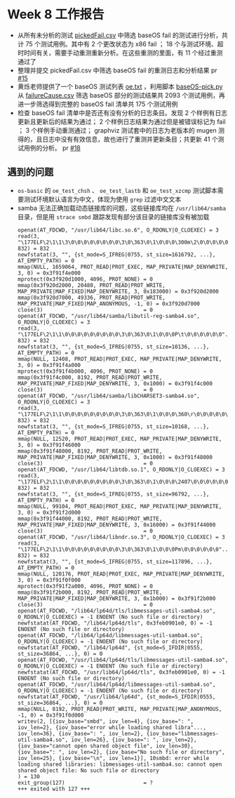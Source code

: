 # Week 8 工作报告

+ 从所有未分析的测试 [pickedFail.csv](https://github.com/KotorinMinami/task_apply/blob/main/pickedFail.csv) 中筛选 baseOS fail 的测试进行分析，共计 75 个测试用例。其中有 2 个更改状态为 x86 fail ； 18 个与测试环境、超时时间有关，需要手动重测重新分析。在这些重测的里面，有 11 个经过重测通过了
+ 整理并提交 pickedFail.csv 中筛选 baseOS fail 的重测日志和分析结果 pr [#15](https://github.com/KotorinMinami/res_list/commit/6d57a942a10f7d03f1328c4ab8467a4aa3723628#diff-bfa9c1df7935605b17b8b9fa1d12144452c57044c10e3ae10bc8a8468115a8b0)
+ 黄烁老师提供了一个 baseOS 测试列表 [oe.txt](../../Note/oe.txt) ，利用脚本 [baseOS-pick.py](../../Note/baseOS-pick.py) 从 [failureCause.csv](https://github.com/KotorinMinami/res_list/blob/master/failureCause.csv) 筛选 baseOS 部分的测试结果共 2093 个测试用例，再进一步筛选得到完整的 baseOS fail 清单共 175 个测试用例
+ 检查 baseOS fail 清单中是否还有没有分析的日志条目。发现 2 个样例有日志更新且更新后的结果为通过； 2 个样例日志结果为通过但是被错误标记为 fail ； 3 个样例手动重测通过； graphviz 测试套中的日志为老版本的 mugen 测得的，且日志中没有有效信息，故也进行了重测并更新条目；共更新 41 个测试用例的分析。 pr [#18](https://github.com/KotorinMinami/res_list/pull/18)

## 遇到的问题

<!-- + 在分析 log 的时候发现，在 riscv 上没有出现的测试环境问题，在 x86 测试的出现了，是否要将 qemu_test.py 更改为同时支持 riscv 和 x86 的 -->
+ ``os-basic`` 的 ``oe_test_chsh`` 、 ``oe_test_lastb`` 和 ``oe_test_xzcmp`` 测试脚本需要测试环境默认语言为中文，体现为使用 ``grep`` 过滤中文文本
+ samba 无法正确加载动态链接库的问题，这些链接库均在 ``/usr/lib64/samba`` 目录，但是用 ``strace smbd`` 跟踪发现有部分该目录的链接库没有被加载
   ```
   openat(AT_FDCWD, "/usr/lib64/libc.so.6", O_RDONLY|O_CLOEXEC) = 3
   read(3, "\177ELF\2\1\1\3\0\0\0\0\0\0\0\0\3\0\363\0\1\0\0\0\300m\2\0\0\0\0\0"..., 832) = 832
   newfstatat(3, "", {st_mode=S_IFREG|0755, st_size=1616792, ...}, AT_EMPTY_PATH) = 0
   mmap(NULL, 1659064, PROT_READ|PROT_EXEC, MAP_PRIVATE|MAP_DENYWRITE, 3, 0) = 0x3f91f4e000
   mprotect(0x3f920d1000, 4096, PROT_NONE) = 0
   mmap(0x3f920d2000, 20480, PROT_READ|PROT_WRITE, MAP_PRIVATE|MAP_FIXED|MAP_DENYWRITE, 3, 0x183000) = 0x3f920d2000
   mmap(0x3f920d7000, 49336, PROT_READ|PROT_WRITE, MAP_PRIVATE|MAP_FIXED|MAP_ANONYMOUS, -1, 0) = 0x3f920d7000
   close(3)                                = 0
   openat(AT_FDCWD, "/usr/lib64/samba/libutil-reg-samba4.so", O_RDONLY|O_CLOEXEC) = 3
   read(3, "\177ELF\2\1\1\0\0\0\0\0\0\0\0\0\3\0\363\0\1\0\0\0P\t\0\0\0\0\0\0"..., 832) = 832
   newfstatat(3, "", {st_mode=S_IFREG|0755, st_size=10136, ...}, AT_EMPTY_PATH) = 0
   mmap(NULL, 12408, PROT_READ|PROT_EXEC, MAP_PRIVATE|MAP_DENYWRITE, 3, 0) = 0x3f91f4a000
   mprotect(0x3f91f4b000, 4096, PROT_NONE) = 0
   mmap(0x3f91f4c000, 8192, PROT_READ|PROT_WRITE, MAP_PRIVATE|MAP_FIXED|MAP_DENYWRITE, 3, 0x1000) = 0x3f91f4c000
   close(3)                                = 0
   openat(AT_FDCWD, "/usr/lib64/samba/libCHARSET3-samba4.so", O_RDONLY|O_CLOEXEC) = 3
   read(3, "\177ELF\2\1\1\0\0\0\0\0\0\0\0\0\3\0\363\0\1\0\0\0\360\r\0\0\0\0\0\0"..., 832) = 832
   newfstatat(3, "", {st_mode=S_IFREG|0755, st_size=10168, ...}, AT_EMPTY_PATH) = 0
   mmap(NULL, 12520, PROT_READ|PROT_EXEC, MAP_PRIVATE|MAP_DENYWRITE, 3, 0) = 0x3f91f46000
   mmap(0x3f91f48000, 8192, PROT_READ|PROT_WRITE, MAP_PRIVATE|MAP_FIXED|MAP_DENYWRITE, 3, 0x1000) = 0x3f91f48000
   close(3)                                = 0
   openat(AT_FDCWD, "/usr/lib64/libtdb.so.1", O_RDONLY|O_CLOEXEC) = 3
   read(3, "\177ELF\2\1\1\0\0\0\0\0\0\0\0\0\3\0\363\0\1\0\0\0\2407\0\0\0\0\0\0"..., 832) = 832
   newfstatat(3, "", {st_mode=S_IFREG|0755, st_size=96792, ...}, AT_EMPTY_PATH) = 0
   mmap(NULL, 99104, PROT_READ|PROT_EXEC, MAP_PRIVATE|MAP_DENYWRITE, 3, 0) = 0x3f91f2d000
   mmap(0x3f91f44000, 8192, PROT_READ|PROT_WRITE, MAP_PRIVATE|MAP_FIXED|MAP_DENYWRITE, 3, 0x16000) = 0x3f91f44000
   close(3)                                = 0
   openat(AT_FDCWD, "/usr/lib64/libndr.so.3", O_RDONLY|O_CLOEXEC) = 3
   read(3, "\177ELF\2\1\1\0\0\0\0\0\0\0\0\0\3\0\363\0\1\0\0\0Pm\0\0\0\0\0\0"..., 832) = 832
   newfstatat(3, "", {st_mode=S_IFREG|0755, st_size=117896, ...}, AT_EMPTY_PATH) = 0
   mmap(NULL, 120176, PROT_READ|PROT_EXEC, MAP_PRIVATE|MAP_DENYWRITE, 3, 0) = 0x3f91f0f000
   mprotect(0x3f91f2a000, 4096, PROT_NONE) = 0
   mmap(0x3f91f2b000, 8192, PROT_READ|PROT_WRITE, MAP_PRIVATE|MAP_FIXED|MAP_DENYWRITE, 3, 0x1b000) = 0x3f91f2b000
   close(3)                                = 0
   openat(AT_FDCWD, "/lib64/lp64d/tls/libmessages-util-samba4.so", O_RDONLY|O_CLOEXEC) = -1 ENOENT (No such file or directory)
   newfstatat(AT_FDCWD, "/lib64/lp64d/tls", 0x3feb0901e0, 0) = -1 ENOENT (No such file or directory)
   openat(AT_FDCWD, "/lib64/lp64d/libmessages-util-samba4.so", O_RDONLY|O_CLOEXEC) = -1 ENOENT (No such file or directory)
   newfstatat(AT_FDCWD, "/lib64/lp64d", {st_mode=S_IFDIR|0555, st_size=36864, ...}, 0) = 0
   openat(AT_FDCWD, "/usr/lib64/lp64d/tls/libmessages-util-samba4.so", O_RDONLY|O_CLOEXEC) = -1 ENOENT (No such file or directory)
   newfstatat(AT_FDCWD, "/usr/lib64/lp64d/tls", 0x3feb0901e0, 0) = -1 ENOENT (No such file or directory)
   openat(AT_FDCWD, "/usr/lib64/lp64d/libmessages-util-samba4.so", O_RDONLY|O_CLOEXEC) = -1 ENOENT (No such file or directory)
   newfstatat(AT_FDCWD, "/usr/lib64/lp64d", {st_mode=S_IFDIR|0555, st_size=36864, ...}, 0) = 0
   mmap(NULL, 8192, PROT_READ|PROT_WRITE, MAP_PRIVATE|MAP_ANONYMOUS, -1, 0) = 0x3f91f0d000
   writev(2, [{iov_base="smbd", iov_len=4}, {iov_base=": ", iov_len=2}, {iov_base="error while loading shared libra"..., iov_len=36}, {iov_base=": ", iov_len=2}, {iov_base="libmessages-util-samba4.so", iov_len=26}, {iov_base=": ", iov_len=2}, {iov_base="cannot open shared object file", iov_len=30}, {iov_base=": ", iov_len=2}, {iov_base="No such file or directory", iov_len=25}, {iov_base="\n", iov_len=1}], 10smbd: error while loading shared libraries: libmessages-util-samba4.so: cannot open shared object file: No such file or directory
   ) = 130
   exit_group(127)                         = ?
   +++ exited with 127 +++
   ```
